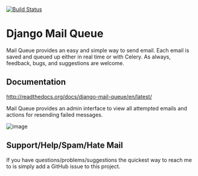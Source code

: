 [![Build Status](https://travis-ci.org/dstegelman/django-mail-queue.png?branch=master)](https://travis-ci.org/dstegelman/django-mail-queue)

Django Mail Queue
=================

Mail Queue provides an easy and simple way to send email.  Each email is saved and queued up either in
real time or with Celery.  As always, feedback, bugs, and suggestions are welcome.

Documentation
-------------

http://readthedocs.org/docs/django-mail-queue/en/latest/

Mail Queue provides an admin interface to view all attempted emails and actions for resending failed messages.

![image](http://cl.ly/image/1j2S3f021z0M/Screen%20Shot%202012-11-18%20at%205.45.17%20PM.png)


Support/Help/Spam/Hate Mail
---------------------------

If you have questions/problems/suggestions the quickest way to reach me to is simply add a GitHub issue to this project.
